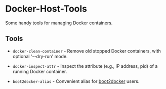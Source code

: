 Docker-Host-Tools
=================

Some handy tools for managing Docker containers.


## Tools

- `docker-clean-container` -
  Remove old stopped Docker containers, with optional '--dry-run' mode.


- `docker-inspect-attr` -
  Inspect the attribute (e.g., IP address, pid) of a running Docker container.


- `boot2docker-alias` -
  Convenient alias for [boot2docker](http://boot2docker.io/) users.
